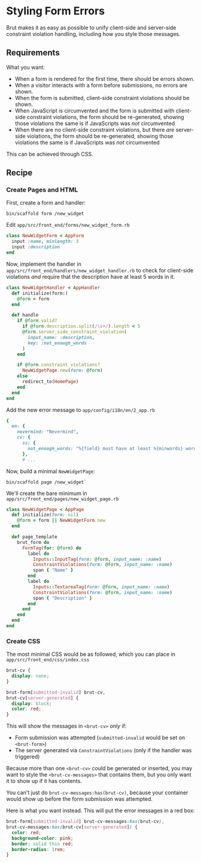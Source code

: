 # Styling Form Errors

Brut makes it as easy as possible to unify client-side and server-side constraint violation handling, including
how you style those messages.

## Requirements

What you want:

* When a form is rendered for the first time, there should be errors shown.
* When a visitor interacts with a form before submissions, no errors are shown.
* When the form is submitted, client-side constraint violations should be shown.
* When JavaScript is circumvented and the form is submitted with client-side constraint violations, the form should be re-generated, showing those violations the same is if JavaScripts was *not* circumvented
* When there are no client-side constraint violations, but there *are* server-side violations, the form should be re-generated, showing those violations the same is if JavaScripts was *not* circumvented

This can be achieved through CSS.

## Recipe

### Create Pages and HTML

First, create a form and handler:

```
bin/scaffold form /new_widget
```

Edit `app/src/front_end/forms/new_widget_form.rb`

```ruby
class NewWidgetForm < AppForm
  input :name, minlength: 3
  input :description
end
```

Now, implement the handler in `app/src/front_end/handlers/new_widget_handler.rb` to check for client-side violations *and* require that the description have at
least 5 words in it.

```ruby
class NewWidgetHandler < AppHandler
  def initialize(form:)
    @form = form
  end

  def handle
    if @form.valid?
      if @form.description.split(/\s+/).length < 5
      @form.server_side_constraint_violation(
        input_name: :description,
        key: :not_enough_words
      )
    end

    if @form.constraint_violations?
      NewWidgetPage.new(form: @form)
    else
      redirect_to(HomePage)
    end
  end
end
```

Add the new error message to `app/config/i18n/en/2_app.rb`

```ruby {6}
{
  en: {
    nevermind: "Nevermind",
    cv: {
      ss: {
        not_enough_words: "%{field} must have at least %{minwords} words",
      },
      # ...
```

Now, build a minimal `NewWidgetPage`:

```
bin/scaffold page /new_widget`
```

We'll create the bare minimum in `app/src/front_end/pages/new_widget_page.rb`

```ruby
class NewWidgetPage < AppPage
  def initialize(form: nil)
    @form = form || NewWidgetForm.new
  end

  def page_template
    brut_form do
      FormTag(for: @form) do
        label do
          Inputs::InputTag(form: @form, input_name: :name)
          ConstraintViolations(form: @form, input_name: :name)
          span { "Name" }
        end
        label do
          Inputs::TextareaTag(form: @form, input_name: :name)
          ConstraintViolations(form: @form, input_name: :name)
          span { "Description" }
        end
      end
    end
  end
end
```

### Create CSS

The most minimal CSS would be as followed, which you can place in `app/src/front_end/css/index.css`

```css
brut-cv {
  display: none;
}

brut-form[submitted-invalid] brut-cv,
brut-cv[server-generated] {
  display: block;
  color: red;
}
```

This will show the messages in `<brut-cv>` *only* if:

* Form submission was attempted (`submitted-invalid` would be set on `<brut-form>`)
* The server generated via `ConstraintViolations` (only if the handler was triggered)

Because more than one `<brut-cv>` could be generated or inserted, you may want to style the
`<brut-cv-messages>` that contains them, but you only want it to show up if it has contents.

You can't just do `brut-cv-messages:has(brut-cv)`, because your container would show up before the form
submission was attempted.

Here is what you want instead. This will put the error messages in a red box:

```css
brut-form[submitted-invalid] brut-cv-messages:has(brut-cv),
brut-cv-messages:has(brut-cv[server-generated]) {
  color: red;
  background-color: pink;
  border: solid thin red;
  border-radius: 1rem;
}
```

